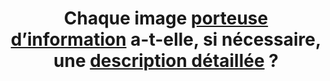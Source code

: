 ---
title: Chaque image [porteuse d’information](#porteuse-information) a-t-elle, si nécessaire, une [description détaillée](#description-detaillee-image) ?
---
